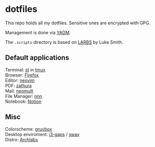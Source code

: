 # dotfiles

This repo holds all my dotfiles.
Sensitive ones are encrypted with GPG.

Management is done via [YADM](https://yadm.io/).

The `.scripts` directory is based on [LARBS](https://github.com/LukeSmithxyz/LARBS) by Luke Smith. 

## Default applications

Terminal: [st](https://github.com/LukeSmithxyz/st/tree/a36768bfa1417d8e8268a26d13887d50291a9cf6) in [tmux](https://github.com/tmux/tmux)  
Browser: [Firefox](https://www.mozilla.org/en-US/firefox/)  
Editor: [neovim](https://neovim.io/)  
PDF: [zathura](https://pwmt.org/projects/zathura/)  
Mail: [neomutt](https://neomutt.org/)  
File Manager: [nnn](https://github.com/jarun/nnn)  
Notebook: [Notion](https://www.notion.so/)  

## Misc

Colorscheme: [gruvbox](https://github.com/morhetz/gruvbox)  
Desktop enviroment: [i3-gaps](https://github.com/Airblader/i3) / [sway](https://swaywm.org/)  
Distro: [Archlabs](https://archlabslinux.com/)


